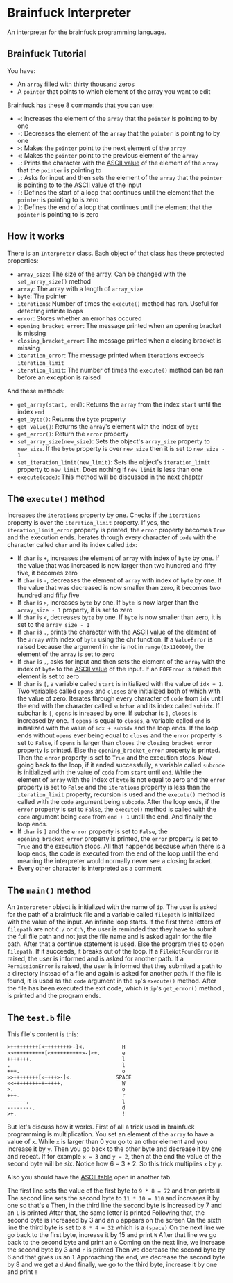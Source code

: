 # Brainfuck Interpreter
An interpreter for the brainfuck programming language.

## Brainfuck Tutorial
You have:
* An `array` filled with thirty thousand zeros
* A `pointer` that points to which element of the array you want to edit

Brainfuck has these 8 commands that you can use:
* `+`: Increases the element of the `array` that the `pointer` is pointing to by one
* `-`: Decreases the element of the `array` that the `pointer` is pointing to by one
* `>`: Makes the `pointer` point to the next element of the `array`
* `<`: Makes the `pointer` point to the previous element of the `array`
* `.`: Prints the character with the [ASCII value](https://www.asciitable.com/) of the element of the `array` that the `pointer` is pointing to
* `,`: Asks for input and then sets the element of the `array` that the `pointer` is pointing to to the [ASCII value](https://www.asciitable.com/) of the input
* `[`: Defines the start of a loop that continues until the element that the `pointer` is pointing to is zero
* `]`: Defines the end of a loop that continues until the element that the `pointer` is pointing to is zero

## How it works
There is an `Interpreter` class.
Each object of that class has these protected properties:
* `array_size`: The size of the array. Can be changed with the `set_array_size()` method
* `array`: The array with a length of `array_size`
* `byte`: The pointer
* `iterations`: Number of times the `execute()` method has ran. Useful for detecting infinite loops
* `error`: Stores whether an error has occured
* `opening_bracket_error`: The message printed when an opening bracket is missing
* `closing_bracket_error`: The message printed when a closing bracket is missing
* `iteration_error`: The message printed when `iterations` exceeds `iteration_limit`
* `iteration_limit`: The number of times the `execute()` method can be ran before an exception is raised

And these methods:
* `get_array(start, end)`: Returns the `array` from the index `start` until the index `end`
* `get_byte()`: Returns the `byte` property
* `get_value()`: Returns the `array`'s element with the index of `byte`
* `get_error()`: Return the `error` property
* `set_array_size(new_size)`: Sets the object's `array_size` property to `new_size`. If the `byte` property is over `new_size` then it is set to `new_size - 1`
* `set_iteration_limit(new_limit)`: Sets the object's `iteration_limit` property to `new_limit`. Does nothing if `new_limit` is less than one
* `execute(code)`: This method will be discussed in the next chapter

## The `execute()` method
Increases the `iterations` property by one.
Checks if the `iterations` property is over the `iteration_limit` property. If yes, the `iteration_limit_error` property is printed, the `error` property becomes `True` and the execution ends.
Iterates through every character of `code` with the character called `char` and its index called `idx`:
* If `char` is `+`, increases the element of `array` with index of `byte` by one. If the value that was increased is now larger than two hundred and fifty five, it becomes zero
* If `char` is `-`,  decreases the element of `array` with index of `byte` by one. If the value that was decreased is now smaller than zero, it becomes two hundred and fifty five
* If `char` is `>`, increases `byte` by one. If `byte` is now larger than the `array_size - 1` property, it is set to zero
* If `char` is `<`, decreases `byte` by one. If `byte` is now smaller than zero, it is set to the `array_size - 1`
* If `char` is `.`, prints the character with the [ASCII value](https://www.asciitable.com/) of the element of the `array` with index of `byte` using the chr function. If a `ValueError` is raised because the argument in `chr` is not in `range(0x110000)`, the element of the `array` is set to zero
* If `char` is `,`, asks for input and then sets the element of the `array` with the index of `byte` to the [ASCII value](https://www.asciitable.com/) of the input. If an `EOFError` is raised the element is set to zero
* If `char` is `[`, a variable called `start` is initialized with the value of `idx + 1`. Two variables called `opens` and `closes` are initialized both of which with the value of zero. Iterates through every character of `code` from `idx` until the end with the character called `subchar` and its index called `subidx`. If subchar is `[`, `opens` is inreased by one. If subchar is `]`, `closes` is increased by one. If `opens` is equal to `closes`, a variable called `end` is initialized with the value of `idx + subidx` and the loop ends. If the loop ends without `opens` ever being equal to `closes` and the `error` property is set to `False`, if `opens` is larger than `closes` the `closing_bracket_error` property is printed. Else the `opening_bracket_error` property is printed. Then the `error` property is set to `True` and the execution stops. Now going back to the loop, if it ended successfully, a variable called `subcode` is initialized with the value of `code` from `start` until `end`. While the element of `array` with the index of `byte` is not equal to zero and the `error` property is set to `False` and the `iterations` property is less than the `iteration_limit` property, recursion is used and the `execute()` method is called with the `code` argument being `subcode`. After the loop ends, if the `error` property is set to `False`, the `execute()` method is called with the `code` argument being `code` from `end + 1` untill the end. And finally the loop ends.
* If `char` is `]` and the `error` property is set to `False`, the `opening_bracket_error` property is printed, the `error` property is set to `True` and the execution stops. All that happends because when there is a loop ends, the code is executed from the end of the loop untill the end meaning the interpreter would normally never see a closing bracket.
* Every other character is interpreted as a comment

## The `main()` method
An `Interpreter` object is initialized with the name of `ip`.
The user is asked for the path of a brainfuck file and a variable called `filepath` is initialized with the value of the input.
An infinite loop starts.
If the first three letters of `filepath` are not `C:/` or `C:\`, the user is reminded that they have to submit the full file path and not just the file name and is asked again for the file path. After that a continue statement is used.
Else the program tries to open `filepath`. If it succeeds, it breaks out of the loop. If a `FileNotFoundError` is raised, the user is informed and is asked for another path. If a `PermissionError` is raised, the user is informed that they submited a path to a directory instead of a file and again is asked for another path.
If the file is found, it is used as the `code` argument in the `ip`'s `execute()` method.
After the file has been executed the exit code, which is `ip`'s `get_error()` method , is printed and the program ends.

## The `test.b` file
This file's content is this:
```
>+++++++++[<++++++++>-]<.            H
>>++++++++++[<++++++++++>-]<+.       e
+++++++.                             l
.                                    l
+++.                                 o
>>++++++++[<++++>-]<.              SPACE
<<+++++++++++++++.                   W
>.                                   o
+++.                                 r
------.                              l
--------.                            d
>+.                                  !
```
But let's discuss how it works.
First of all a trick used in brainfuck programming is multiplication. You set an element of the `array` to have a value of `x`. While `x` is larger than 0 you go to an other element and you increase it by `y`. Then you go back to the other byte and decrease it by one and repeat. If for example `x = 3` and `y = 2`, then at the end the value of the second byte will be six. Notice how 6 = 3 * 2. So this trick multiplies `x` by `y`.

Also you should have the [ASCII table](https://www.asciitable.com/) open in another tab.

The first line sets the value of the first byte to `9 * 8 = 72` and then prints `H`
The second line sets the second byte to `11 * 10 = 110` and increases it by one so that's `e`
Then, in the third line the second byte is increased by 7 and an `l` is printed
After that, the same letter is printed
Following that, the second byte is increased by 3 and an `o` appears on the screen
On the sixth line the third byte is set to `8 * 4 = 32` which is a `(space)`
On the next line we go back to the first byte, increase it by 15 and print `W`
After that line we go back to the second byte and print an `o`
Coming on the next line, we increase the second byte by 3 and `r` is printed
Then we decrease the second byte by 6 and that gives us an `l`
Approaching the end, we decrease the second byte by 8 and we get a `d`
And finally, we go to the third byte, increase it by one and print `!`
